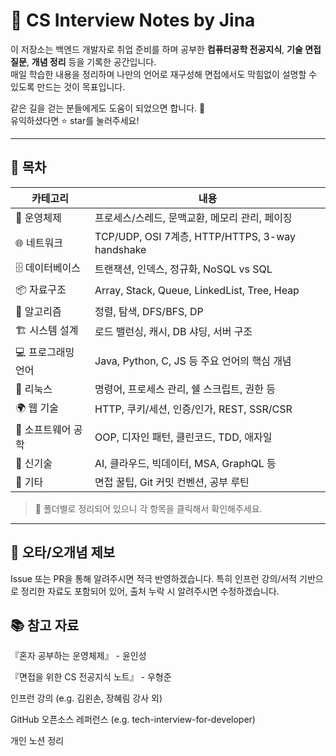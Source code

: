 # 🧠 CS Interview Notes by Jina

이 저장소는 백엔드 개발자로 취업 준비를 하며 공부한 **컴퓨터공학 전공지식**, **기술 면접 질문**, **개념 정리** 등을 기록한 공간입니다.  
매일 학습한 내용을 정리하며 나만의 언어로 재구성해 면접에서도 막힘없이 설명할 수 있도록 만드는 것이 목표입니다.

같은 길을 걷는 분들에게도 도움이 되었으면 합니다. 🌱  
유익하셨다면 ⭐️ star를 눌러주세요!

---

## 📁 목차

| 카테고리 | 내용 |
|----------|------|
| 🧵 운영체제 | 프로세스/스레드, 문맥교환, 메모리 관리, 페이징 |
| 🌐 네트워크 | TCP/UDP, OSI 7계층, HTTP/HTTPS, 3-way handshake |
| 🗄️ 데이터베이스 | 트랜잭션, 인덱스, 정규화, NoSQL vs SQL |
| 📦 자료구조 | Array, Stack, Queue, LinkedList, Tree, Heap |
| 🔢 알고리즘 | 정렬, 탐색, DFS/BFS, DP |
| 🏗 시스템 설계 | 로드 밸런싱, 캐시, DB 샤딩, 서버 구조 |
| 💻 프로그래밍 언어 | Java, Python, C, JS 등 주요 언어의 핵심 개념 |
| 🐧 리눅스 | 명령어, 프로세스 관리, 쉘 스크립트, 권한 등 |
| 🌍 웹 기술 | HTTP, 쿠키/세션, 인증/인가, REST, SSR/CSR |
| 📘 소프트웨어 공학 | OOP, 디자인 패턴, 클린코드, TDD, 애자일 |
| 🚀 신기술 | AI, 클라우드, 빅데이터, MSA, GraphQL 등 |
| 📌 기타 | 면접 꿀팁, Git 커밋 컨벤션, 공부 루틴 |

> 📁 폴더별로 정리되어 있으니 각 항목을 클릭해서 확인해주세요.

---
## 🙏 오타/오개념 제보
Issue 또는 PR을 통해 알려주시면 적극 반영하겠습니다.
특히 인프런 강의/서적 기반으로 정리한 자료도 포함되어 있어, 출처 누락 시 알려주시면 수정하겠습니다.

## 📚 참고 자료
『혼자 공부하는 운영체제』 - 윤인성

『면접을 위한 CS 전공지식 노트』 - 우형준

인프런 강의 (e.g. 김왼손, 장혜림 강사 외)

GitHub 오픈소스 레퍼런스 (e.g. tech-interview-for-developer)

개인 노션 정리



